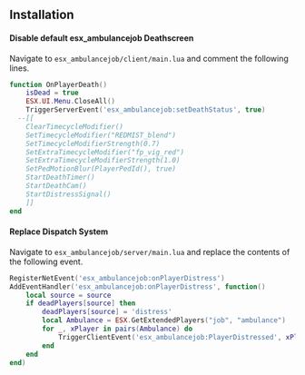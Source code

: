 ## Installation

#### Disable default esx_ambulancejob Deathscreen
Navigate to `esx_ambulancejob/client/main.lua` and comment the following lines.

```lua
function OnPlayerDeath()
    isDead = true
    ESX.UI.Menu.CloseAll()
    TriggerServerEvent('esx_ambulancejob:setDeathStatus', true)
  --[[ 
    ClearTimecycleModifier()
    SetTimecycleModifier("REDMIST_blend")
    SetTimecycleModifierStrength(0.7)
    SetExtraTimecycleModifier("fp_vig_red")
    SetExtraTimecycleModifierStrength(1.0)
    SetPedMotionBlur(PlayerPedId(), true)
    StartDeathTimer()
    StartDeathCam()
    StartDistressSignal() 
    ]]
end
```

#### Replace Dispatch System
Navigate to `esx_ambulancejob/server/main.lua` and replace the contents of the following event.

```lua
RegisterNetEvent('esx_ambulancejob:onPlayerDistress')
AddEventHandler('esx_ambulancejob:onPlayerDistress', function()
	local source = source
	if deadPlayers[source] then
		deadPlayers[source] = 'distress'
		local Ambulance = ESX.GetExtendedPlayers("job", "ambulance")
		for _, xPlayer in pairs(Ambulance) do
			TriggerClientEvent('esx_ambulancejob:PlayerDistressed', xPlayer.source, source)
		end
	end
end)
```